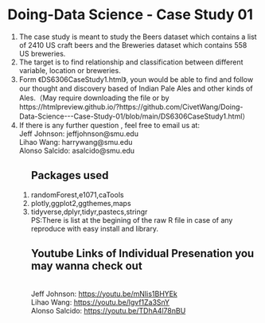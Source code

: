 # Doing-Data Science - Case Study 01
 <ol>
<li>The case study is meant to study the Beers dataset which contains a list of 2410 US craft beers and the Breweries dataset which contains 558 US breweries. 
<li>The target is to find relationship and classification between different variable, location or breweries.
<li>Form  《DS6306CaseStudy1.html》, youn would be able to find and follow our thought and discovery based of Indian Pale Ales and other kinds of Ales.（May require downloading the file or by https://htmlpreview.github.io/?https://github.com/CivetWang/Doing-Data-Science---Case-Study-01/blob/main/DS6306CaseStudy1.html）
<li>If there is any further question , feel free to email us at:  
<Br/>Jeff Johnson: jeffjohnson@smu.edu
<Br/>Lihao Wang:  harrywang@smu.edu
<Br/>Alonso Salcido: asalcido@smu.edu 
<ol>

 
Packages used
------------
<li>randomForest,e1071,caTools
 <li>plotly,ggplot2,ggthemes,maps
  <li>tidyverse,dplyr,tidyr,pastecs,stringr
   <BR>  PS:There is list at the begining of the raw R file in case of any reproduce with easy install and library.

    
Youtube Links of Individual Presenation you may wanna check out
------------
<Br/>Jeff Johnson: https://youtu.be/mNIis1BHYEk
<Br/>Lihao Wang:  https://youtu.be/lgvf1Za3SnY
<Br/>Alonso Salcido: https://youtu.be/TDhA4l78nBU
